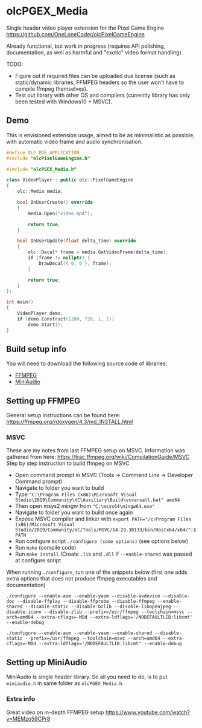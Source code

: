 # olcPGEX_Media
Single header video player extension for the Pixel Game Engine https://github.com/OneLoneCoder/olcPixelGameEngine

Already functional, but work in progress (requires API polishing, documentation, as well as harmful and "exotic" video format handling).

TODO:
- Figure out if required files can be uploaded due license (such as static/dynamic libraries, FFMPEG headers so the user won't have to compile ffmpeg themselves).
- Test out library with other OS and compilers (currently library has only been tested with Windows10 + MSVC).

## Demo
This is envisioned extension usage, aimed to be as minimalistic as possible, with automatic video frame and audio synchronisation.
```cpp
#define OLC_PGE_APPLICATION
#include "olcPixelGameEngine.h"

#include "olcPGEX_Media.h"

class VideoPlayer : public olc::PixelGameEngine
{
    olc::Media media;

    bool OnUserCreate() override
    {
        media.Open("video.mp4");

        return true;
    }

    bool OnUserUpdate(float delta_time) override
    {
        olc::Decal* frame = media.GetVideoFrame(delta_time);
        if (frame != nullptr) {
            DrawDecal({ 0, 0 }, frame);
        }

        return true;
    }
};

int main()
{
    VideoPlayer demo;
    if (demo.Construct(1280, 720, 1, 1))
        demo.Start();
}
```

## Build setup info
You will need to download the following source code of libraries:
- [FFMPEG](https://github.com/FFmpeg/FFmpeg)
- [MiniAudio](https://github.com/mackron/miniaudio)

## Setting up FFMPEG
General setup instructions can be found here:
<https://ffmpeg.org//doxygen/4.3/md_INSTALL.html>

### MSVC
These are my notes from last FFMPEG setup on MSVC.
Information was gathered from here: https://trac.ffmpeg.org/wiki/CompilationGuide/MSVC
Step by step instruction to build ffmpeg on MSVC
- Open command prompt in MSVC (Tools -> Command Line -> Developer Command prompt)
- Navigate to folder you want to build
- Type `"C:\Program Files (x86)\Microsoft Visual Studio\2019\Community\VC\Auxiliary\Build\vcvarsall.bat" amd64`
- Then open msys2 mingw from `"C:\msys64\mingw64.exe"`
- Navigate to folder you want to build once again
- Expose MSVC compiler and linker with `export PATH="/c/Program Files (x86)/Microsoft Visual Studio/2019/Community/VC/Tools/MSVC/14.29.30133/bin/Hostx64/x64/":$PATH`
- Run configure script `./configure (some options)` (see options below)
- Run `make` (compile code)
- Run `make install` (Create `.lib` and `.dll` if `--enable-shared` was passed at configure script

When running `./configure`, run one of the snippets below (first one adds extra options that does not produce ffmpeg executables and documentation)
```
./configure --enable-asm --enable-yasm --disable-avdevice --disable-doc --disable-ffplay --disable-ffprobe --disable-ffmpeg --enable-shared --disable-static --disable-bzlib --disable-libopenjpeg --disable-iconv --disable-zlib --prefix=/usr/ffmpeg --toolchain=msvc --arch=amd64 --extra-cflags=-MDd --extra-ldflags='/NODEFAULTLIB:libcmt' --enable-debug
```
```
./configure --enable-asm --enable-yasm --enable-shared --disable-static --prefix=/usr/ffmpeg --toolchain=msvc --arch=amd64 --extra-cflags=-MDd --extra-ldflags='/NODEFAULTLIB:libcmt' --enable-debug
```

## Setting up MiniAudio
MiniAudio is single header library. So all you need to do, is to put `miniaudio.h` in same folder as `olcPGEX_Media.h`.

### Extra info
Great video on in-depth FFMPEG setup https://www.youtube.com/watch?v=MEMzo59CPr8
